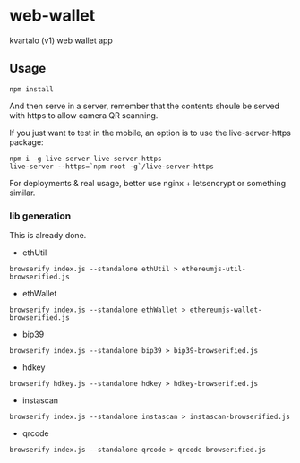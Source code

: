 # web-wallet
kvartalo (v1) web wallet app



## Usage
```
npm install
```

And then serve in a server, remember that the contents shoule be served with https to allow camera QR scanning. 

If you just want to test in the mobile, an option is to use the live-server-https package:

```
npm i -g live-server live-server-https
live-server --https=`npm root -g`/live-server-https
```

For deployments & real usage, better use nginx + letsencrypt or something similar.

### lib generation
This is already done.

- ethUtil
```
browserify index.js --standalone ethUtil > ethereumjs-util-browserified.js
```

- ethWallet
```
browserify index.js --standalone ethWallet > ethereumjs-wallet-browserified.js
```

- bip39
```
browserify index.js --standalone bip39 > bip39-browserified.js
```

- hdkey
```
browserify hdkey.js --standalone hdkey > hdkey-browserified.js
```

- instascan
```
browserify index.js --standalone instascan > instascan-browserified.js
```

- qrcode
```
browserify index.js --standalone qrcode > qrcode-browserified.js
```
